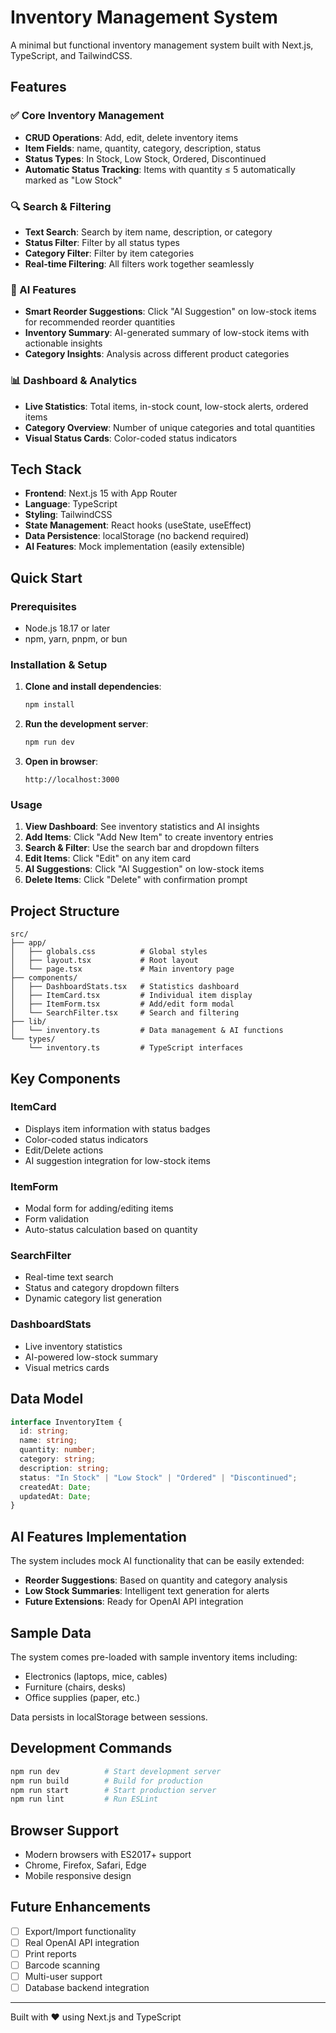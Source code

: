 # Inventory Management System

A minimal but functional inventory management system built with Next.js, TypeScript, and TailwindCSS.

## Features

### ✅ Core Inventory Management

- **CRUD Operations**: Add, edit, delete inventory items
- **Item Fields**: name, quantity, category, description, status
- **Status Types**: In Stock, Low Stock, Ordered, Discontinued
- **Automatic Status Tracking**: Items with quantity ≤ 5 automatically marked as "Low Stock"

### 🔍 Search & Filtering

- **Text Search**: Search by item name, description, or category
- **Status Filter**: Filter by all status types
- **Category Filter**: Filter by item categories
- **Real-time Filtering**: All filters work together seamlessly

### 🤖 AI Features

- **Smart Reorder Suggestions**: Click "AI Suggestion" on low-stock items for recommended reorder quantities
- **Inventory Summary**: AI-generated summary of low-stock items with actionable insights
- **Category Insights**: Analysis across different product categories

### 📊 Dashboard & Analytics

- **Live Statistics**: Total items, in-stock count, low-stock alerts, ordered items
- **Category Overview**: Number of unique categories and total quantities
- **Visual Status Cards**: Color-coded status indicators

## Tech Stack

- **Frontend**: Next.js 15 with App Router
- **Language**: TypeScript
- **Styling**: TailwindCSS
- **State Management**: React hooks (useState, useEffect)
- **Data Persistence**: localStorage (no backend required)
- **AI Features**: Mock implementation (easily extensible)

## Quick Start

### Prerequisites

- Node.js 18.17 or later
- npm, yarn, pnpm, or bun

### Installation & Setup

1. **Clone and install dependencies**:

   ```bash
   npm install
   ```

2. **Run the development server**:

   ```bash
   npm run dev
   ```

3. **Open in browser**:
   ```
   http://localhost:3000
   ```

### Usage

1. **View Dashboard**: See inventory statistics and AI insights
2. **Add Items**: Click "Add New Item" to create inventory entries
3. **Search & Filter**: Use the search bar and dropdown filters
4. **Edit Items**: Click "Edit" on any item card
5. **AI Suggestions**: Click "AI Suggestion" on low-stock items
6. **Delete Items**: Click "Delete" with confirmation prompt

## Project Structure

```
src/
├── app/
│   ├── globals.css          # Global styles
│   ├── layout.tsx           # Root layout
│   └── page.tsx             # Main inventory page
├── components/
│   ├── DashboardStats.tsx   # Statistics dashboard
│   ├── ItemCard.tsx         # Individual item display
│   ├── ItemForm.tsx         # Add/edit form modal
│   └── SearchFilter.tsx     # Search and filtering
├── lib/
│   └── inventory.ts         # Data management & AI functions
└── types/
    └── inventory.ts         # TypeScript interfaces
```

## Key Components

### ItemCard

- Displays item information with status badges
- Color-coded status indicators
- Edit/Delete actions
- AI suggestion integration for low-stock items

### ItemForm

- Modal form for adding/editing items
- Form validation
- Auto-status calculation based on quantity

### SearchFilter

- Real-time text search
- Status and category dropdown filters
- Dynamic category list generation

### DashboardStats

- Live inventory statistics
- AI-powered low-stock summary
- Visual metrics cards

## Data Model

```typescript
interface InventoryItem {
  id: string;
  name: string;
  quantity: number;
  category: string;
  description: string;
  status: "In Stock" | "Low Stock" | "Ordered" | "Discontinued";
  createdAt: Date;
  updatedAt: Date;
}
```

## AI Features Implementation

The system includes mock AI functionality that can be easily extended:

- **Reorder Suggestions**: Based on quantity and category analysis
- **Low Stock Summaries**: Intelligent text generation for alerts
- **Future Extensions**: Ready for OpenAI API integration

## Sample Data

The system comes pre-loaded with sample inventory items including:

- Electronics (laptops, mice, cables)
- Furniture (chairs, desks)
- Office supplies (paper, etc.)

Data persists in localStorage between sessions.

## Development Commands

```bash
npm run dev          # Start development server
npm run build        # Build for production
npm run start        # Start production server
npm run lint         # Run ESLint
```

## Browser Support

- Modern browsers with ES2017+ support
- Chrome, Firefox, Safari, Edge
- Mobile responsive design

## Future Enhancements

- [ ] Export/Import functionality
- [ ] Real OpenAI API integration
- [ ] Print reports
- [ ] Barcode scanning
- [ ] Multi-user support
- [ ] Database backend integration

---

Built with ❤️ using Next.js and TypeScript
